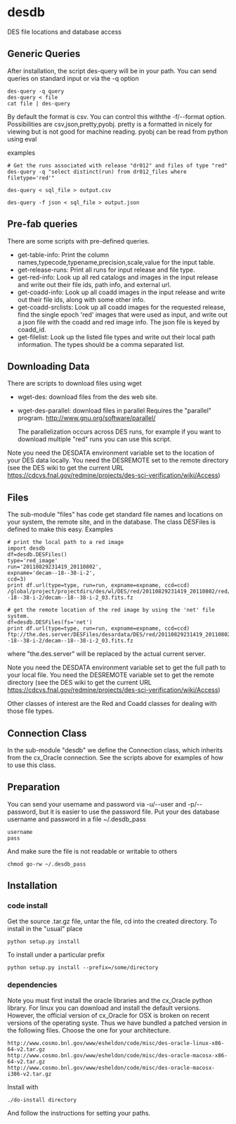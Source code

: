 desdb
=====

DES file locations and database access

Generic Queries
---------------

After installation, the script des-query will be in your path.  You
can send queries on standard input or via the -q option

    des-query -q query
    des-query < file
    cat file | des-query

By default the format is csv.  You can control this withthe -f/--format option.
Possibilities are csv,json,pretty,pyobj.  pretty is a formatted in nicely for
viewing but is not good for machine reading.  pyobj can be read from python
using eval

examples

    # Get the runs associated with release "dr012" and files of type "red"
    des-query -q "select distinct(run) from dr012_files where filetype='red'"

    des-query < sql_file > output.csv

    des-query -f json < sql_file > output.json

Pre-fab queries
---------------

There are some scripts with pre-defined queries.

* get-table-info: Print the column names,typecode,typename,precision,scale,value
    for the input table.
* get-release-runs: Print all runs for input release and file type.
* get-red-info: Look up all red catalogs and images in the input release
    and write out their file ids, path info, and external url.
* get-coadd-info: Look up all coadd images in the input release and write out their file ids,
    along with some other info.
* get-coadd-srclists: Look up all coadd images for the requested release, find the
    single epoch 'red' images that were used as input, and write out a json file
    with the coadd and red image info.  The json file is keyed by coadd_id.
* get-filelist: Look up the listed file types and write out their local path information.  The
    types should be a comma separated list.

Downloading Data
----------------

There are scripts to download files using wget

* wget-des: download files from the des web site.
* wget-des-parallel: download files in parallel
    Requires the "parallel" program. http://www.gnu.org/software/parallel/

    The parallelization occurs across DES runs, for example if you want
    to download multiple "red" runs you can use this script.

Note you need the DESDATA environment variable set to the location of your DES
data locally.  You need the DESREMOTE set to the remote directory (see the DES
wiki to get the current URL
https://cdcvs.fnal.gov/redmine/projects/des-sci-verification/wiki/Access)


Files
-----

The sub-module "files" has code get standard file names and locations on your
system, the remote site, and in the database.  The class DESFiles is defined to
make this easy.  Examples

    # print the local path to a red image
    import desdb
    df=desdb.DESFiles()
    type='red_image'
    run='20110829231419_20110802', 
    expname='decam--18--38-i-2',
    ccd=3)
    print df.url(type=type, run=run, expname=expname, ccd=ccd)
    /global/project/projectdirs/des/wl/DES/red/20110829231419_20110802/red/decam--18--38-i-2/decam--18--38-i-2_03.fits.fz

    # get the remote location of the red image by using the 'net' file system.
    df=desdb.DESFiles(fs='net')
    print df.url(type=type, run=run, expname=expname, ccd=ccd)
    ftp://the.des.server/DESFiles/desardata/DES/red/20110829231419_20110802/red/decam--18--38-i-2/decam--18--38-i-2_03.fits.fz

where "the.des.server" will be replaced by the actual current server. 

Note you need the DESDATA environment variable set to get the full path to your
local file.  You need the DESREMOTE variable set to get the remote directory
(see the DES wiki to get the current URL
https://cdcvs.fnal.gov/redmine/projects/des-sci-verification/wiki/Access)

Other classes of interest are the Red and Coadd classes for dealing with those
file types.

Connection Class
------------------
In the sub-module "desdb" we define the Connection class, which inherits from
the cx_Oracle connection.  See the scripts above for examples of how
to use this class.

Preparation
-----------

You can send your username and password via -u/--user and -p/--password, but it
is easier to use the password file.  Put your des database username and
password in a file ~/.desdb_pass

    username
    pass

And make sure the file is not readable or writable to others

    chmod go-rw ~/.desdb_pass

Installation
------------

### code install

Get the source .tar.gz file, untar the file, cd into
the created directory.  To install in the "usual" place

    python setup.py install

To install under a particular prefix

    python setup.py install --prefix=/some/directory

### dependencies 

Note you must first install the oracle libraries and the cx_Oracle python
library.  For linux you can download and install the default versions.
However, the official version of cx_Oracle for OSX is broken on recent versions
of the operating syste. Thus we have bundled a patched version in the following
files. Choose the one for your architecture.

    http://www.cosmo.bnl.gov/www/esheldon/code/misc/des-oracle-linux-x86-64-v2.tar.gz
    http://www.cosmo.bnl.gov/www/esheldon/code/misc/des-oracle-macosx-x86-64-v2.tar.gz
    http://www.cosmo.bnl.gov/www/esheldon/code/misc/des-oracle-macosx-i386-v2.tar.gz

Install with

    ./do-install directory

And follow the instructions for setting your paths.


